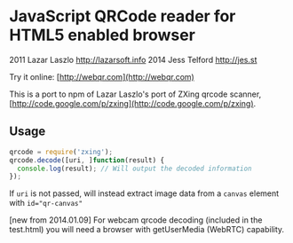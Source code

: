 # JavaScript QRCode reader for HTML5 enabled browser

2011 Lazar Laszlo  http://lazarsoft.info
2014 Jess Telford  http://jes.st

Try it online: [http://webqr.com](http://webqr.com)

This is a port to npm of Lazar Laszlo's port of ZXing qrcode scanner, [http://code.google.com/p/zxing](http://code.google.com/p/zxing).

## Usage

```javascript
qrcode = require('zxing');
qrcode.decode([uri, ]function(result) {
  console.log(result); // Will output the decoded information
});
```

If `uri` is not passed, will instead extract image data from a `canvas` element
with `id="qr-canvas"`

[new from 2014.01.09]
For webcam qrcode decoding (included in the test.html) you will need a browser with getUserMedia (WebRTC) capability.
